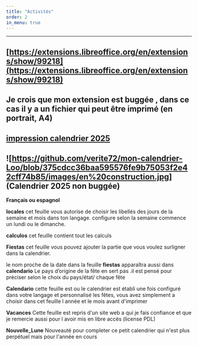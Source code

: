 ```yaml
---
title: "Activités"
order: 2
in_menu: true
---
```

---   
[https://extensions.libreoffice.org/en/extensions/show/99218](https://extensions.libreoffice.org/en/extensions/show/99218)
---
Je crois que mon extension est buggée , dans ce cas il y a un fichier qui peut être imprimé (en portrait, A4) 
---

[impression calendrier 2025](https://github.com/verite72/mon-calendrier-Loo/blob/main/extraction.pdf)
---

![https://github.com/verite72/mon-calendrier-Loo/blob/375cdcc36baa595576fe9b75053f2e42cff74b85/images/en%20construction.jpg]
(Calendrier 2025 non buggée)
---
**Français ou espagnol**

**locales**
cet feuille vous autorise de choisir les libellés des jours de la semaine et mois dans ton langage.
configure selon la semaine commence un lundi ou le dimanche.

**calculos**
cet feuille contient tout les calculs

**Fiestas**
cet feuille vous pouvez ajouter la partie que vous voulez surligner  dans la calendrier.

le nom proche de la date dans la feuille **fiestas** apparaîtra aussi  dans **calendario**
Le pays d’origine de la fête en sert pas .il est pensé pour préciser selon le choix du pays/état/ chaque fête 

**Calendario**
cette feuille est ou le calendrier est établi
une fois configuré dans votre langage et personnalisé  les fêtes, vous avez simplement a choisir dans cet feuille l année et le mois avant d'imprimer

**Vacances**
Cette feuille est repris d'un site web a qui je fais confiance et que je remercie aussi pour l avoir mis en libre accès (license PDL)

**Nouvelle_Lune**
Nouveauté pour completer ce petit calendrier qui n'est plus perpétuel mais pour l'année en cours 

